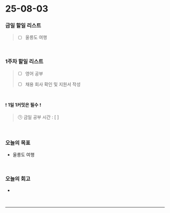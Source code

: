 # 25-08-03

### 금일 할일 리스트
> - [ ] 울릉도 여행

<br/>

### 1주차 할일 리스트
> - [ ] 영어 공부
>
> - [ ] 채용 회사 확인 및 지원서 작성

<br/>

❗ **1일 1커밋은 필수** ❗

> 🕒 금일 공부 시간 : [  ]

<br/>

### 오늘의 목표
- 울릉도 여행

<br>

### 오늘의 회고
- 


<br/>

---
